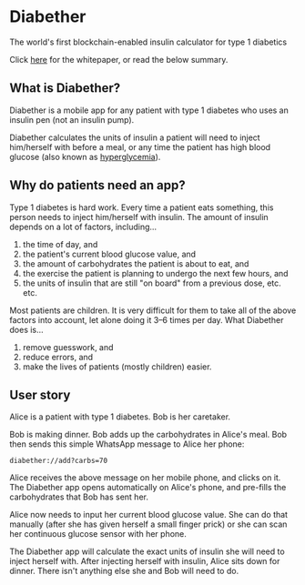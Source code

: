 # Diabether

The world's first blockchain-enabled insulin calculator for type 1 diabetics

Click [here](https://medium.com/@svanas/introducing-diabether-e2b5ce983d27) for the whitepaper, or read the below summary.

## What is Diabether?

Diabether is a mobile app for any patient with type 1 diabetes who uses an insulin pen (not an insulin pump).

Diabether calculates the units of insulin a patient will need to inject him/herself with before a meal, or any time the patient has high blood glucose (also known as [hyperglycemia](https://en.wikipedia.org/wiki/Hyperglycemia)).

## Why do patients need an app?

Type 1 diabetes is hard work. Every time a patient eats something, this person needs to inject him/herself with insulin. The amount of insulin depends on a lot of factors, including…
1. the time of day, and
1. the patient's current blood glucose value, and
1. the amount of carbohydrates the patient is about to eat, and
1. the exercise the patient is planning to undergo the next few hours, and
1. the units of insulin that are still "on board" from a previous dose, etc. etc.

Most patients are children. It is very difficult for them to take all of the above factors into account, let alone doing it 3–6 times per day.
What Diabether does is…
1. remove guesswork, and
1. reduce errors, and
1. make the lives of patients (mostly children) easier.

## User story

Alice is a patient with type 1 diabetes. Bob is her caretaker.

Bob is making dinner. Bob adds up the carbohydrates in Alice's meal. Bob then sends this simple WhatsApp message to Alice her phone:

`diabether://add?carbs=70`

Alice receives the above message on her mobile phone, and clicks on it. The Diabether app opens automatically on Alice's phone, and pre-fills the carbohydrates that Bob has sent her.

Alice now needs to input her current blood glucose value. She can do that manually (after she has given herself a small finger prick) or she can scan her continuous glucose sensor with her phone.

The Diabether app will calculate the exact units of insulin she will need to inject herself with. After injecting herself with insulin, Alice sits down for dinner. There isn't anything else she and Bob will need to do.
